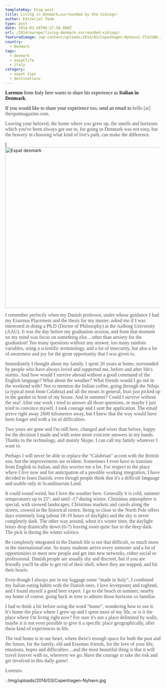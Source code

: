 ```yaml
---
templateKey: blog-post
title: Living in Denmark…surrounded by the Vikings!
author: Editorial Team
type: post
date: 2014-03-28T06:27:58.000Z
url: /2014/europe/living-denmark-surrounded-vikings/
featuredimage: /wp-content/uploads/2014/03/Copenhagen-Nyhavn1-753x500.jpg
country:
  - Denmark
tags:
  - denmark
  - expatlife
  - italy
category:
  - expat tips
  - destinations
---
```


<span style="font-family: 'Times New Roman', serif;"><span style="font-size: medium;"><strong>Lorenzo</strong> from Italy here wants to share his experience as <strong>Italian in Denmark</strong>.

<span style="font-family: 'Times New Roman', serif;"><span style="font-size: medium;">If you would like to share your experience too, send an email to <span style="color: #555555;">hello [at] thexpatmagazine.com.

<span style="color: #555555;"><span style="font-family: 'Times New Roman', serif;"><span style="font-size: medium;">Leaving your beloved, the home where you grew up, the smells and horizons which you've been always got use to, for going to Denmark was not easy, but the bravery in choosing what kind of live's path, can make the difference.<!--more-->

[<img alt="Expat denmark" src="/img/uploads/2014/03/Copenhagen-Nyhavn-1024x680.jpg" width="785" height="521" />

<span style="color: #555555;"><span style="font-family: 'Times New Roman', serif;"><span style="font-size: medium;">I remember perfectly when my Danish professor, under whose guidance I had my Erasmus Placement and the thesis for my master, asked me if I was interested in doing a Ph.D (Doctor of Philosophy) at the Aalborg University (AAU). It was the day before my graduation session, and from that moment on my mind was focus on something else&#8230;other than anxiety for the graduation! Too many questions without any answer, too many random variables, using a scientific terminology, and a lot of insecurity, but also a lot of awareness and joy for the great opportunity that I was given to.

<span style="color: #555555;"><span style="font-family: 'Times New Roman', serif;"><span style="font-size: medium;">Immediately I thought about my family. I spent 26 years at home, surrounded by people who have always loved and supported me, before and after life's storms. And how would I survive abroad without a good command of the English language? What about the weather? <span style="color: #555555;"><span style="font-family: 'Times New Roman', serif;"><span style="font-size: medium;">What friends would I go out in the weekend with? Not to mention the Italian coffee, going through the Nduja (a typical meat from Calabria) and all the meats in general, fruit just picked up in the garden in front of my house. And in summer? Could I survive without the sea? <span style="color: #555555;"><span style="font-family: 'Times New Roman', serif;"><span style="font-size: medium;">After one week i tried to answer all those questions, or maybe I just tried to convince myself. I took courage and I sent the application. The email arrive right away 2600 kilometers away, but I knew that the way would have been longer and with a lot of difficulties.

<span style="color: #555555;"><span style="font-family: 'Times New Roman', serif;"><span style="font-size: medium;">Two years are gone and I'm still here, changed and wiser than before, happy for the decision I made and with some more concrete answers in my hands. Thanks to the technology, and mainly Skype, I can call my family whatever I want to.

<span style="color: #555555;"><span style="font-family: 'Times New Roman', serif;"><span style="font-size: medium;">Perhaps I will never be able to replace the &#8220;Calabrian&#8221; accent with the British one, but the improvements are evident. Sometimes I even have to translate from English to Italian, and this worries me a lot. For respect to the place where I live now and for anticipation of a possible working integration, I have decided to learn Danish, even though people think that it's a difficult language and usable only in Scandinavian Land.

<span style="color: #555555;"><span style="font-family: 'Times New Roman', serif;"><span style="font-size: medium;">It could sound weird, but I love the weather here. Generally it is cold, summer temperatures up to 25°, and until -17 during winter. Christmas atmosphere is special, with snowed landscapes, Christmas markets and carols along the streets, crowed in the historical centre. Being so close to the North Pole offers days extremely long (about 18-19 hours of daylight) and the sky is never completely dark. The other way around, when it's winter time, the daylight hours drop drastically down (6-7) leaving room quite fast to the deep dark. The pick is during the winter solstice. 

<span style="color: #555555;"><span style="font-family: 'Times New Roman', serif;"><span style="font-size: medium;">Be completely integrated in the Danish life is not that difficult, so much more in the international one. So many students arrive every semester and a lot of opportunities to meet new people and get into new networks, either social or professional. Danish people are usually shy and discreet, but if you are friendly you'll be able to get rid of their shell, where they are trapped, and hit their hearts.

<span style="color: #555555;"><span style="font-family: georgia, 'palatino linotype', palatino, 'times new roman', times, serif;"><span style="font-family: 'Times New Roman', serif;"><span style="font-size: medium;">Even though I always put in my luggage some “made in Italy”, I combined my Italian eating habits with the Danish ones. I love <span style="font-family: 'Times New Roman', serif;"><span style="font-size: medium;">leverpostej and rugbrød, and I found myself a good beer expert. I go to the beach in summer, nearby my home of course, going back in time to admire those horizons so familiar.

<span style="color: #555555;"><span style="font-family: georgia, 'palatino linotype', palatino, 'times new roman', times, serif;"><span style="font-family: 'Times New Roman', serif;"><span style="font-size: medium;">I had to think a bit before using the word “home”, wondering how to use it. It's home the place where I grew up and I spent most of my life, or is it the place where I'm living right now? For sure it's not a place delimited by walls, maybe it is not even possible to give it a specific place geographically, after these kind of experiences in life. 

<span style="color: #555555;"><span style="font-family: georgia, 'palatino linotype', palatino, 'times new roman', times, serif;"><span style="font-family: 'Times New Roman', serif;"><span style="font-size: medium;">The real home is in our heart, where there's enough space for both the past and the future, for the family, old and Erasmus friends, for the love of your life, emotions, hopes and difficulties&#8230;and the most beautiful thing is that it will travel forever with us, wherever we go. Have the courage to take the risk and get involved in this daily game!

<span style="color: #555555;"><span style="font-family: georgia, 'palatino linotype', palatino, 'times new roman', times, serif;"><span><span style="font-family: 'Times New Roman', serif;"><span style="font-size: medium;">Lorenzo.<strong><span style="font-family: 'Times New Roman', serif;"><span style="font-size: medium;">  </strong>

: /img/uploads/2014/03/Copenhagen-Nyhavn.jpg

